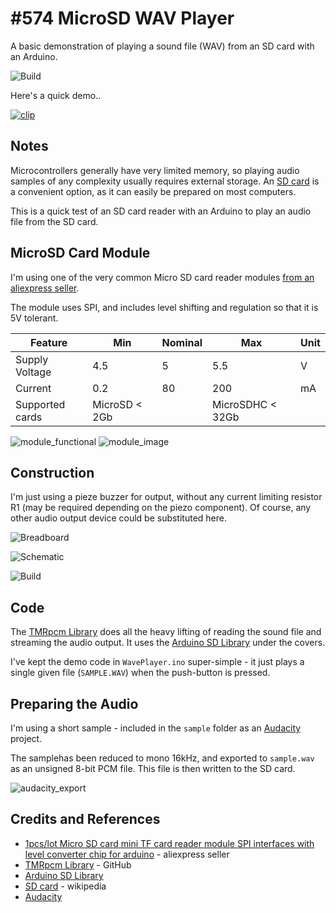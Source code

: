 # #574 MicroSD WAV Player

A basic demonstration of playing a sound file (WAV) from an SD card with an Arduino.

![Build](./assets/WavePlayer_build.jpg?raw=true)

Here's a quick demo..

[![clip](https://img.youtube.com/vi/c4J7TjWiGJ0/0.jpg)](https://www.youtube.com/watch?v=c4J7TjWiGJ0)

## Notes

Microcontrollers generally have very limited memory, so playing audio samples of any complexity usually requires external storage.
An [SD card](https://en.wikipedia.org/wiki/SD_card) is a convenient option, as it can easily be prepared on most computers.

This is a quick test of an SD card reader with an Arduino to play an audio file from the SD card.

## MicroSD Card Module

I'm using one of the very common Micro SD card reader modules [from an aliexpress seller](https://www.aliexpress.com/item/4000002592780.html).

The module uses SPI, and includes level shifting and regulation so that it is 5V tolerant.

| Feature         | Min | Nominal | Max | Unit |
|-----------------|-----|---------|-----|------|
| Supply Voltage  | 4.5 |       5 | 5.5 | V    |
| Current         | 0.2 |      80 | 200 | mA   |
| Supported cards | MicroSD < 2Gb | | MicroSDHC < 32Gb | |


![module_functional](./assets/module_functional.jpg?raw=true)
![module_image](./assets/module_image.jpg?raw=true)

## Construction

I'm just using a pieze buzzer for output, without any current limiting resistor R1 (may be required depending on the piezo component).
Of course, any other audio output device could be substituted here.

![Breadboard](./assets/WavePlayer_bb.jpg?raw=true)

![Schematic](./assets/WavePlayer_schematic.jpg?raw=true)

![Build](./assets/WavePlayer_build.jpg?raw=true)

## Code

The [TMRpcm Library](https://github.com/TMRh20/TMRpcm) does all the heavy lifting of reading the sound file and streaming the audio output.
It uses the [Arduino SD Library](https://www.arduino.cc/en/reference/SD) under the covers.

I've kept the demo code in `WavePlayer.ino` super-simple - it just plays a single given file (`SAMPLE.WAV`) when the push-button is pressed.

## Preparing the Audio

I'm using a short sample - included in the `sample` folder as an [Audacity](https://www.audacityteam.org/) project.

The samplehas been reduced to mono 16kHz, and exported to `sample.wav` as an unsigned 8-bit PCM file.
This file is then written to the SD card.

![audacity_export](./assets/audacity_export.jpg?raw=true)

## Credits and References

* [1pcs/lot Micro SD card mini TF card reader module SPI interfaces with level converter chip for arduino](https://www.aliexpress.com/item/4000002592780.html) - aliexpress seller
* [TMRpcm Library](https://github.com/TMRh20/TMRpcm) - GitHub
* [Arduino SD Library](https://www.arduino.cc/en/reference/SD)
* [SD card](https://en.wikipedia.org/wiki/SD_card) - wikipedia
* [Audacity](https://www.audacityteam.org/)
